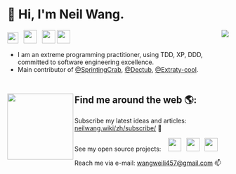 # 👋 Hi, I'm Neil Wang. 
<img align="right" src="https://github-readme-stats.vercel.app/api?username=VWWL&show_icon=true">
<p align='left'>
    <a href="https://neilwang.wiki"><img height="25" width="25" src="https://neilwang.wiki/img/icon.png"></a>&nbsp;&nbsp;
    <a href="https://twitter.com/NeilWan95704249"><img height="30" src="https://pbs.twimg.com/profile_images/1354533298685566983/2mZQ3Lpt_400x400.jpg"></a>&nbsp;&nbsp;
    <a href="https://www.zhihu.com/people/zhe-huo-bu-shi-lao-wang"><img height="30" src="https://strawberryamoszc.oss-cn-shanghai.aliyuncs.com/github/icon/zhihu.png"></a>
    <a href="http://links.neilwang.wiki/qq"><img height="30" src="https://www.logo.wine/a/logo/Tencent_QQ/Tencent_QQ-Logo.wine.svg"></a>
 </p>

- I am an extreme programming practitioner, using TDD, XP, DDD, committed to software engineering excellence. 
- Main contributor of <a href="https://github.com/SprintingCrab">@SprintingCrab</a>, <a href="https://github.com/Dectub">@Dectub</a>, <a href="https://github.com/Extraty-cool">@Extraty-cool</a>. <br/><br/>

## Find me around the web 🌎:<a href="https://github.com/VWWL"><img align="left" width="150" height="150" src="https://avatars.githubusercontent.com/u/59614059?v=4"></a>
 Subscribe my latest ideas and articles: [neilwang.wiki/zh/subscribe/](https://neilwang.wiki/zh/subscribe/index.html) 💼

<p align='left'>
  <span> See my open source projects: &nbsp;&nbsp;</span>
    <a href="https://github.com/SprintingCrab"><img height="30" src="https://avatars.githubusercontent.com/u/93175082?s=200&v=4"></a>&nbsp;&nbsp;
    <a href="https://github.com/Dectub"><img height="30" src="https://avatars.githubusercontent.com/u/93177708?s=200&v=4"></a>&nbsp;&nbsp;
    <a href="https://github.com/Extraty-cool"><img height="30" src="https://avatars.githubusercontent.com/u/93178161?s=400&u=3612fd0f2dd37a81bf1475c973f2e169100e4ca0&v=4"></a>
 </p>

 Reach me via e-mail: [wangweili457@gmail.com](mailto:wangweili457@gmail.com) 📫

